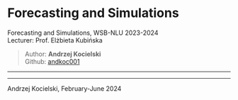 # Forecasting and Simulations

Forecasting and Simulations, WSB-NLU 2023-2024  
Lecturer: Prof. Elżbieta Kubińska

>Author: **Andrzej Kocielski**  
>Github: [andkoc001](https://github.com/andkoc001/)  


___


___

Andrzej Kocielski, February-June 2024
